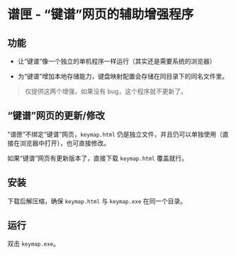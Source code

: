 # 谱匣 - “键谱”网页的辅助增强程序

## 功能

* 让“键谱”像一个独立的单机程序一样运行（其实还是需要系统的浏览器）

* 为“键谱”增加本地存储能力，键盘映射配置会存储在同目录下的同名文件里。

> 仅提供这两个增强，如果没有 bug，这个程序就不更新了。

## “键谱”网页的更新/修改

“谱匣”不绑定“键谱”网页，`keymap.html` 仍是独立文件，并且仍可以单独使用（直接在浏览器中打开），也可直接修改。

如果“键谱”网页有更新版本了，直接下载 `keymap.html` 覆盖就行。

## 安装

下载后解压缩，确保 `keymap.html` 与 `keymap.exe` 在同一个目录。

## 运行

双击 `keymap.exe`。
